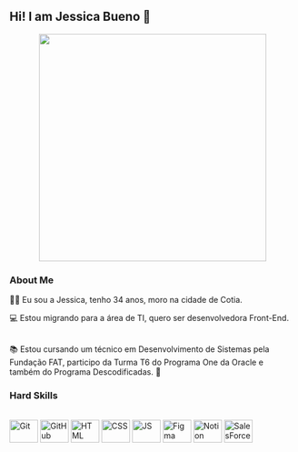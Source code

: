 ## Hi! I am Jessica Bueno 👋

<div align="center">
  <img height="400em" src="https://img.freepik.com/fotos-gratis/personagem-de-desenho-animado-em-3d_23-2151033971.jpg?t=st=1716857445~exp=1716861045~hmac=1b14986699ee8e7bd148de5b122da9bc413d047a72bfbf4ad6a3a23b65794fae&w=740" />
 </div>
  
### About Me

🧑‍🦳 Eu sou a Jessica, tenho 34 anos, moro na cidade de Cotia.
<br>

💻 Estou migrando para a área de TI, quero ser desenvolvedora Front-End.

<br>
 📚 Estou cursando um técnico em Desenvolvimento de Sistemas pela Fundação FAT, participo da Turma T6 do Programa One da Oracle e também do Programa Descodificadas. 📓

 

### Hard Skills

<div style="display: inline_block"><br>
<img align="center" alt="Git" height="40" width="50" src="https://img.icons8.com/?size=100&id=20906&format=png&color=000000" />
<img align="center" alt="GitHub" height="40" width="50" src="https://img.icons8.com/?size=100&id=52539&format=png&color=000000" />
<img align="center" alt="HTML" height="40" width="50" src="https://img.icons8.com/?size=100&id=20909&format=png&color=000000" />
<img align="center" alt="CSS" height="40" width="50" src="https://img.icons8.com/?size=100&id=21278&format=png&color=000000" />
<img align="center" alt="JS" height="40" width="50" src="https://img.icons8.com/?size=100&id=PXTY4q2Sq2lG&format=png&color=000000" />
<img align="center" alt="Figma" height="40" width="50" src="https://img.icons8.com/?size=100&id=8gfeOoqrHqJU&format=png&color=000000" />
<img align="center" alt="Notion" height="40" width="50" src="https://img.icons8.com/?size=100&id=wue74HqaylSJ&format=png&color=000000" />
<img align="center" alt="SalesForce" height="40" width="50" src="https://img.icons8.com/?size=100&id=38804&format=png&color=000000" />

</div>




